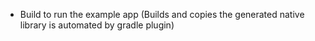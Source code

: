 * Build to run the example app (Builds and copies the generated native library is automated by gradle plugin) 
